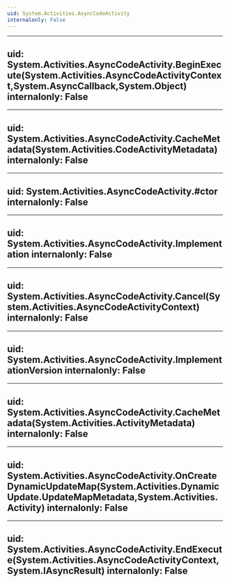```yaml
---
uid: System.Activities.AsyncCodeActivity
internalonly: False
---
```


---
uid: System.Activities.AsyncCodeActivity.BeginExecute(System.Activities.AsyncCodeActivityContext,System.AsyncCallback,System.Object)
internalonly: False
---

---
uid: System.Activities.AsyncCodeActivity.CacheMetadata(System.Activities.CodeActivityMetadata)
internalonly: False
---

---
uid: System.Activities.AsyncCodeActivity.#ctor
internalonly: False
---

---
uid: System.Activities.AsyncCodeActivity.Implementation
internalonly: False
---

---
uid: System.Activities.AsyncCodeActivity.Cancel(System.Activities.AsyncCodeActivityContext)
internalonly: False
---

---
uid: System.Activities.AsyncCodeActivity.ImplementationVersion
internalonly: False
---

---
uid: System.Activities.AsyncCodeActivity.CacheMetadata(System.Activities.ActivityMetadata)
internalonly: False
---

---
uid: System.Activities.AsyncCodeActivity.OnCreateDynamicUpdateMap(System.Activities.DynamicUpdate.UpdateMapMetadata,System.Activities.Activity)
internalonly: False
---

---
uid: System.Activities.AsyncCodeActivity.EndExecute(System.Activities.AsyncCodeActivityContext,System.IAsyncResult)
internalonly: False
---
